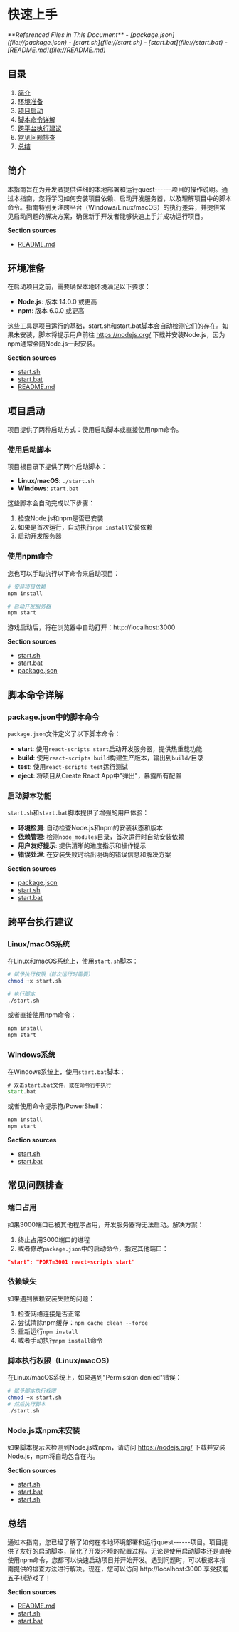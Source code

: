 # 快速上手

<cite>
**Referenced Files in This Document**   
- [package.json](file://package.json)
- [start.sh](file://start.sh)
- [start.bat](file://start.bat)
- [README.md](file://README.md)
</cite>

## 目录
1. [简介](#简介)
2. [环境准备](#环境准备)
3. [项目启动](#项目启动)
4. [脚本命令详解](#脚本命令详解)
5. [跨平台执行建议](#跨平台执行建议)
6. [常见问题排查](#常见问题排查)
7. [总结](#总结)

## 简介

本指南旨在为开发者提供详细的本地部署和运行quest------项目的操作说明。通过本指南，您将学习如何安装项目依赖、启动开发服务器，以及理解项目中的脚本命令。指南特别关注跨平台（Windows/Linux/macOS）的执行差异，并提供常见启动问题的解决方案，确保新手开发者能够快速上手并成功运行项目。

**Section sources**
- [README.md](file://README.md#L1-L210)

## 环境准备

在启动项目之前，需要确保本地环境满足以下要求：

- **Node.js**: 版本 14.0.0 或更高
- **npm**: 版本 6.0.0 或更高

这些工具是项目运行的基础，start.sh和start.bat脚本会自动检测它们的存在。如果未安装，脚本将提示用户前往 https://nodejs.org/ 下载并安装Node.js，因为npm通常会随Node.js一起安装。

**Section sources**
- [start.sh](file://start.sh#L10-L22)
- [start.bat](file://start.bat#L7-L20)
- [README.md](file://README.md#L136-L138)

## 项目启动

项目提供了两种启动方式：使用启动脚本或直接使用npm命令。

### 使用启动脚本

项目根目录下提供了两个启动脚本：

- **Linux/macOS**: `./start.sh`
- **Windows**: `start.bat`

这些脚本会自动完成以下步骤：
1. 检查Node.js和npm是否已安装
2. 如果是首次运行，自动执行`npm install`安装依赖
3. 启动开发服务器

### 使用npm命令

您也可以手动执行以下命令来启动项目：

```bash
# 安装项目依赖
npm install

# 启动开发服务器
npm start
```

游戏启动后，将在浏览器中自动打开：http://localhost:3000

**Section sources**
- [start.sh](file://start.sh#L47-L63)
- [start.bat](file://start.bat#L58-L70)
- [package.json](file://package.json#L10-L13)

## 脚本命令详解

### package.json中的脚本命令

`package.json`文件定义了以下脚本命令：

- **start**: 使用`react-scripts start`启动开发服务器，提供热重载功能
- **build**: 使用`react-scripts build`构建生产版本，输出到`build/`目录
- **test**: 使用`react-scripts test`运行测试
- **eject**: 将项目从Create React App中"弹出"，暴露所有配置

### 启动脚本功能

`start.sh`和`start.bat`脚本提供了增强的用户体验：

- **环境检测**: 自动检查Node.js和npm的安装状态和版本
- **依赖管理**: 检测`node_modules`目录，首次运行时自动安装依赖
- **用户友好提示**: 提供清晰的进度指示和操作提示
- **错误处理**: 在安装失败时给出明确的错误信息和解决方案

**Section sources**
- [package.json](file://package.json#L10-L13)
- [start.sh](file://start.sh#L25-L45)
- [start.bat](file://start.bat#L23-L56)

## 跨平台执行建议

### Linux/macOS系统

在Linux和macOS系统上，使用`start.sh`脚本：

```bash
# 赋予执行权限（首次运行时需要）
chmod +x start.sh

# 执行脚本
./start.sh
```

或者直接使用npm命令：
```bash
npm install
npm start
```

### Windows系统

在Windows系统上，使用`start.bat`脚本：

```cmd
# 双击start.bat文件，或在命令行中执行
start.bat
```

或者使用命令提示符/PowerShell：
```cmd
npm install
npm start
```

**Section sources**
- [start.sh](file://start.sh#L1-L63)
- [start.bat](file://start.bat#L1-L70)

## 常见问题排查

### 端口占用

如果3000端口已被其他程序占用，开发服务器将无法启动。解决方案：

1. 终止占用3000端口的进程
2. 或者修改`package.json`中的启动命令，指定其他端口：
```json
"start": "PORT=3001 react-scripts start"
```

### 依赖缺失

如果遇到依赖安装失败的问题：

1. 检查网络连接是否正常
2. 尝试清除npm缓存：`npm cache clean --force`
3. 重新运行`npm install`
4. 或者手动执行`npm install`命令

### 脚本执行权限（Linux/macOS）

在Linux/macOS系统上，如果遇到"Permission denied"错误：

```bash
# 赋予脚本执行权限
chmod +x start.sh
# 然后执行脚本
./start.sh
```

### Node.js或npm未安装

如果脚本提示未检测到Node.js或npm，请访问 https://nodejs.org/ 下载并安装Node.js，npm将自动包含在内。

**Section sources**
- [start.sh](file://start.sh#L10-L22)
- [start.bat](file://start.bat#L7-L20)
- [start.sh](file://start.sh#L30-L38)

## 总结

通过本指南，您已经了解了如何在本地环境部署和运行quest------项目。项目提供了友好的启动脚本，简化了开发环境的配置过程。无论是使用启动脚本还是直接使用npm命令，您都可以快速启动项目并开始开发。遇到问题时，可以根据本指南提供的排查方法进行解决。现在，您可以访问 http://localhost:3000 享受技能五子棋游戏了！

**Section sources**
- [README.md](file://README.md#L139-L161)
- [start.sh](file://start.sh#L53-L57)
- [start.bat](file://start.bat#L63-L67)